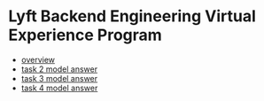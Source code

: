# Lyft Backend Engineering Virtual Experience Program
- [overview](https://www.theforage.com/virtual-internships/xSw9echtixLAoPdsH?ref=A5nZhLeciHutahthj)
- [task 2 model answer](https://github.com/vagabond-systems/forage-lyft-task-2-model-answer)
- [task 3 model answer](https://github.com/vagabond-systems/forage-lyft-task-3-model-answer)
- [task 4 model answer](https://github.com/vagabond-systems/forage-lyft-task-4-model-answer)